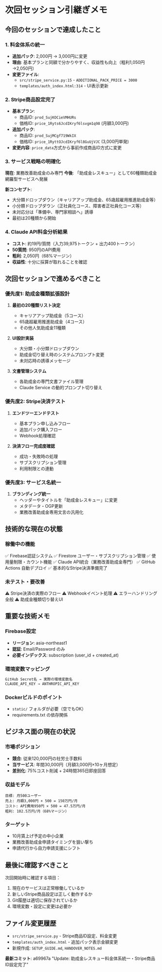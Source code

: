 # 次回セッション引継ぎメモ

## 今回のセッションで達成したこと

### 1. 料金体系の統一
- **追加パック**: 2,000円 → 3,000円に変更
- **理由**: 基本プランと同額で分かりやすく、収益性も向上（粗利1,050円→2,050円）
- **変更ファイル**: 
  - `src/stripe_service.py:15` - `ADDITIONAL_PACK_PRICE = 3000`
  - `templates/auth_index.html:314` - UI表示更新

### 2. Stripe商品設定完了
- **基本プラン**: 
  - 商品ID: `prod_SujKOCieVMHURs`
  - 価格ID: `price_1Ryts6JcdIKryf6lsvgm1q98` (月額3,000円)
- **追加パック**:
  - 商品ID: `prod_SujMCgf719WkIX`  
  - 価格ID: `price_1RyttOJcdIKryf6l8GuUjVJC` (3,000円単発)
- **変更内容**: `price_data`方式から事前作成商品ID方式に変更

### 3. サービス戦略の明確化
**現在**: 業務改善助成金のみ専門
**今後**: 「助成金レスキュー」として60種類助成金網羅型サービスへ発展

**新コンセプト**:
- 大分類ドロップダウン（キャリアアップ助成金、65歳超雇用推進助成金等）
- 小分類ドロップダウン（正社員化コース、障害者正社員化コース等）
- 未対応分は「準備中、専門家相談へ」誘導
- 最初は20種類から開始

### 4. Claude API料金分析結果
- **コスト**: 約19円/質問（入力39,975トークン + 出力400トークン）
- **50質問**: 950円のAPI費用
- **粗利**: 2,050円（68%マージン）
- **収益性**: 十分に採算が取れることを確認

## 次回セッションで進めるべきこと

### 優先度1: 助成金種類拡張設計
1. **最初の20種類リスト決定**
   - キャリアアップ助成金（5コース）
   - 65歳超雇用推進助成金（4コース）
   - その他人気助成金11種類

2. **UI設計実装**
   - 大分類・小分類ドロップダウン
   - 助成金切り替え時のシステムプロンプト変更
   - 未対応時の誘導メッセージ

3. **文書管理システム**
   - 各助成金の専門文書ファイル管理
   - Claude Service の動的プロンプト切り替え

### 優先度2: Stripe決済テスト
1. **エンドツーエンドテスト**
   - 基本プラン申し込みフロー
   - 追加パック購入フロー
   - Webhook処理確認

2. **決済フロー完成度確認**
   - 成功・失敗時の処理
   - サブスクリプション管理
   - 利用制限との連動

### 優先度3: サービス名統一
1. **ブランディング統一**
   - ヘッダーやタイトルを「助成金レスキュー」に変更
   - メタデータ・OGP更新
   - 業務改善助成金専用文言の汎用化

## 技術的な現在の状態

### 稼働中の機能
✅ Firebase認証システム
✅ Firestore ユーザー・サブスクリプション管理
✅ 使用量制限・カウント機能
✅ Claude API統合（業務改善助成金専門）
✅ GitHub Actions 自動デプロイ
✅ 基本的なStripe決済準備完了

### 未テスト・要改善
⚠️ Stripe決済の実際のフロー
⚠️ Webhookイベント処理
⚠️ エラーハンドリング全般
⚠️ 助成金種類切り替えUI

## 重要な技術メモ

### Firebase設定
- **リージョン**: asia-northeast1
- **認証**: Email/Password のみ
- **必要インデックス**: subscription (user_id + created_at)

### 環境変数マッピング
```bash
GitHub Secret名 → 実際の環境変数名
CLAUDE_API_KEY → ANTHROPIC_API_KEY
```

### Dockerビルドのポイント
- `static/` フォルダが必要（空でもOK）
- requirements.txt の依存関係

## ビジネス面の現在の状況

### 市場ポジション
- **競合**: 従来120,000円の社労士手数料
- **当サービス**: 年間30,000円（月額3,000円×10ヶ月想定）
- **差別化**: 75%コスト削減 + 24時間365日即座回答

### 収益モデル
```
目標: 月500ユーザー
売上: 月額3,000円 × 500 = 150万円/月
コスト: API費用950円 × 500 = 47.5万円/月  
粗利: 102.5万円/月（68%マージン）
```

### ターゲット
- 10月賃上げ予定の中小企業
- 業務改善助成金申請タイミングを狙い撃ち
- 申請代行から自力申請支援にシフト

## 最後に確認すべきこと

次回開始時に確認する項目：
1. 現在のサービスは正常稼働しているか
2. 新しいStripe商品設定は正しく動作するか  
3. Git履歴は適切に保存されているか
4. 環境変数・設定に変更は必要か

## ファイル変更履歴
- `src/stripe_service.py` - Stripe商品ID設定、料金変更
- `templates/auth_index.html` - 追加パック表示金額変更
- 新規作成: `SETUP_GUIDE.md`, `HANDOVER_NOTES.md`

**最新コミット**: a69967a "Update: 助成金レスキュー料金体系統一・Stripe商品ID設定完了"